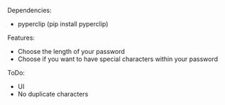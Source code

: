 Dependencies:
- pyperclip (pip install pyperclip)

Features:
- Choose the length of your password
- Choose if you want to have special characters within your password

ToDo:
- UI
- No duplicate characters
